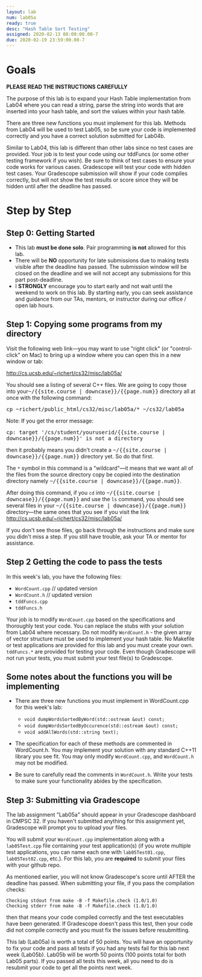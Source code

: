 ```yaml
---
layout: lab
num: lab05a
ready: true
desc: "Hash Table Sort Testing"
assigned: 2020-02-13 08:00:00.00-7
due: 2020-02-19 23:59:00.00-7
---
```


# Goals

<b>PLEASE READ THE INSTRUCTIONS CAREFULLY</b>

The purpose of this lab is to expand your Hash Table implementation from Lab04 where you can read a string, parse the string into words that are inserted into your hash table, and sort the values within your hash table.

There are three new functions you must implement for this lab. Methods from Lab04 will be used to test Lab05, so be sure your code is implemented correctly and you have a correct solution submitted for Lab04b.

Similar to Lab04, this lab is different than other labs since no test cases are provided. Your job is to test your code using our tddFuncs (or some other testing framework if you wish). Be sure to think of test cases to ensure your code works for various cases. Gradescope will test your code with hidden test cases. Your Gradescope submission will show if your code compiles correctly, but will not show the test results or score since they will be hidden until after the deadline has passed.

# Step by Step 

## Step 0: Getting Started

* This lab <b>must be done solo</b>. Pair programming <b>is not</b> allowed for this lab.
* There will be <b>NO</b> opportunity for late submissions due to making tests visible after the deadline has passed. The submission window will be closed on the deadline and we will not accept any submissions for this part post-deadline.
* I <b>STRONGLY</b> encourage you to start early and not wait until the weekend to work on this lab. By starting early, you can seek assistance and guidance from our TAs, mentors, or instructor during our office / open lab hours.

## Step 1: Copying some programs from my directory 

Visit the following web link—you may want to use "right click" (or "control-click" on Mac) to bring up a window where you can open this in a new window or tab:

<http://cs.ucsb.edu/~richert/cs32/misc/lab05a/>

You should see a listing of several C++ files. We are going to copy those into your<tt>~/{{site.course | downcase}}/{{page.num}}</tt> directory all at once with the following command:

<div>
<tt>cp ~richert/public_html/cs32/misc/lab05a/* ~/cs32/lab05a</tt>
</div>

Note: If you get the error message:

<div>
<tt>cp: target '/cs/student/youruserid/{{site.course | downcase}}/{{page.num}}' is not a directory</tt>
</div>

then it probably means you didn't create a <tt>~/{{site.course | downcase}}/{{page.num}}</tt> directory yet. So do that first.

The `*` symbol in this command is a "wildcard"—it means that we want all of the files from the source directory copy be copied into the destination directory namely <tt>~/{{site.course | downcase}}/{{page.num}}</tt>.

After doing this command, if you `cd` into <tt>~/{{site.course | downcase}}/{{page.num}}</tt> and use the `ls` command, you should see several files in your <tt>~/{{site.course | downcase}}/{{page.num}}</tt> directory&mdash;the same ones that you see if you visit the link <http://cs.ucsb.edu/~richert/cs32/misc/lab05a/>

If you don't see those files, go back through the instructions and make sure you didn't miss a step. If you still have trouble, ask your TA or mentor for assistance.

## Step 2 Getting the code to pass the tests

In this week's lab, you have the following files:

* `WordCount.cpp` // updated version
* `WordCount.h` // updated version
* `tddFuncs.cpp`
* `tddFuncs.h`

Your job is to modify `WordCount.cpp` based on the specifications and thoroughly test your code. You can replace the stubs with your solution from Lab04 where necessary. Do not modify `WordCount.h` - the given array of vector structure must be used to implement your hash table. No Makefile or test applications are provided for this lab and you must create your own. `tddFuncs.*` are provided for testing your code. Even though Gradescope will not run your tests, you must submit your test file(s) to Gradescope.

## Some notes about the functions you will be implementing

* There are three new functions you must implement in WordCount.cpp for this week's lab:

	* `void dumpWordsSortedByWord(std::ostream &out) const;`
	* `void dumpWordsSortedByOccurence(std::ostream &out) const;`
	* `void addAllWords(std::string text);`

* The specification for each of these methods are commented in WordCount.h. You may implement your solution with any standard C++11 library you see fit. You may only modify `WordCount.cpp`, and `WordCount.h` may not be modified.

* Be sure to carefully read the comments in `WordCount.h`. Write your tests to make sure your functionality abides by the specification.

## Step 3: Submitting via Gradescope

The lab assignment "Lab05a" should appear in your Gradescope dashboard in CMPSC 32. If you haven't submitted anything for this assignment yet, Gradescope will prompt you to upload your files.

You will submit your `WordCount.cpp` implementation along with a `lab05Test.cpp` file containing your test application(s) (if you wrote multiple test applications, you can name each one with `lab05Test01.cpp`, `lab05Test02.cpp`, etc.). For this lab, you are <b>required</b> to submit your files with your github repo.

As mentioned earlier, you will not know Gradescope's score until AFTER the deadline has passed. When submitting your file, if you pass the compilation checks:

```
Checking stdout from make -B -f Makefile.check (1.0/1.0)
Checking stderr from make -B -f Makefile.check (1.0/1.0)
```

then that means your code compiled correctly and the test executables have been generated. If Gradescope doesn't pass this test, then your code did not compile correctly and you must fix the issues before resubmitting.

This lab (Lab05a) is worth a total of 50 points. You will have an opportunity to fix your code and pass all tests if you had any tests fail for this lab next week (Lab05b). Lab05b will be worth 50 points (100 points total for both Lab05 parts). If you passed all tests this week, all you need to do is resubmit your code to get all the points next week.

